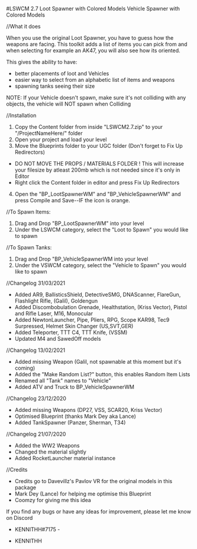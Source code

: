 #LSWCM 2.7
Loot Spawner with Colored Models
Vehicle Spawner with Colored Models

//What it does

When you use the original Loot Spawner, you have to guess how the weapons are facing.
This toolkit adds a list of items you can pick from and when selecting for example an AK47, you will also see how its oriented.

This gives the ability to have:
- better placements of loot and Vehicles
- easier way to select from an alphabetic list of items and weapons
- spawning tanks seeing their size

NOTE: If your Vehicle doesn't spawn, make sure it's not colliding with any objects, the vehicle will NOT spawn when Colliding




//Installation

1. Copy the Content folder from inside "LSWCM2.7.zip" to your "/ProjectNameHere/" folder
2. Open your project and load your level
3. Move the Blueprints folder to your UGC folder (Don't forget to Fix Up Redirectors)
- DO NOT MOVE THE PROPS / MATERIALS FOLDER ! This will increase your filesize by atleast 200mb which is not needed since it's only in Editor
- Right click the Content folder in editor and press Fix Up Redirectors
4. Open the "BP_LootSpawnerWM" and "BP_VehicleSpawnerWM" and press Compile and Save--IF the icon is orange.


//To Spawn Items:
1. Drag and Drop "BP_LootSpawnerWM" into your level
2. Under the LSWCM category, select the "Loot to Spawn" you would like to spawn

//To Spawn Tanks:
1. Drag and Drop "BP_VehicleSpawnerWM into your level
2. Under the VSWCM category, select the "Vehicle to Spawn" you would like to spawn



//Changelog 31/03/2021
- Added AR9, BallisticsShield, DetectiveSMG, DNAScanner, FlareGun, Flashlight Rifle, (Galil), Goldengun
- Added Discombobulation Grenade, Healthstation, (Kriss Vector), Pistol and Rifle Laser, M16, Monocular
- Added NewtonLauncher, Pipe, Pliers, RPG, Scope KAR98, Tec9 Surpressed, Helmet Skin Changer (US,SVT,GER)
- Added Teleporter, TTT C4, TTT Knife, (VSSM)
- Updated M4 and SawedOff models

//Changelog 13/02/2021
- Added missing Weapon (Galil, not spawnable at this moment but it's coming)
- Added the "Make Random List?" button, this enables Random Item Lists
- Renamed all "Tank" names to "Vehicle"
- Added ATV and Truck to BP_VehicleSpawnerWM

//Changelog 23/12/2020
- Added missing Weapons (DP27, VSS, SCAR20, Kriss Vector)
- Optimised Blueprint (thanks Mark Dey aka Lance)
- Added TankSpawner (Panzer, Sherman, T34)

//Changelog 21/07/2020
- Added the WW2 Weapons
- Changed the material slightly
- Added RocketLauncher material instance



//Credits

- Credits go to Davevillz's Pavlov VR for the original models in this package
- Mark Dey (Lance) for helping me optimise this Blueprint
- Coomzy for giving me this idea


If you find any bugs or have any ideas for improvement, please let me know on Discord
- KENNITHH#7175 -




- KENNITHH
